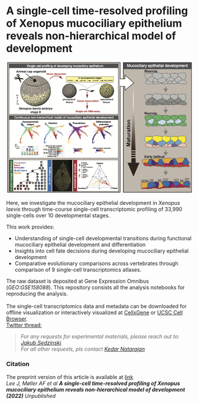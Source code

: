 # A single-cell time-resolved profiling of Xenopus mucociliary epithelium reveals non-hierarchical model of development
![Graphical Abstract](figs/graphical_abstract.png)

Here, we investigate the mucociliary epithelial development in _Xenopus laevis_ through time-course single-cell transcriptomic profiling of 33,990 single-cells over 10 developmental stages.  

This work provides:  <br/>
- Understanding of single-cell developmental transitions during functional mucociliary epithelial development and differentiation
- Insights into cell fate decisions during developing mucociliary epithelial development
- Comparative evolutionary comparisons across vertebrates through comparison of 9 single-cell transcriptomics atlases.

The raw dataset is deposited at Gene Expression Omnibus (_GEO:GSE158088_). This repository consists all the analysis notebooks for reproducing the analysis.   <br/><br/>
The single-cell transcriptomics data and metadata can be downloaded for offline visualization or interactively visualized at [CellxGene](https://cellxgene.cziscience.com/collections/d4055728-b22d-4851-b12d-d7bd0216e8c4) or [UCSC Cell Browser](https://cells-test.gi.ucsc.edu/?ds=xenopus-dev).  <br/>
[Twitter thread:]( https://twitter.com/kedar_natarajan)

> _For any requests for experimental materials, please reach out to: <br/>[Jakub Sedzinski](jakub.sedzinski@sund.ku.dk). <br/> 
> For all other requests, pls contact [Kedar Natarajan](kenana@dtu.dk)_



### Citation
The preprint version of this article is available at [link](https://doi.org/XXXXX)   <br/>
_Lee J, Møller AF et al **A single-cell time-resolved profiling of Xenopus mucociliary epithelium reveals non-hierarchical model of development (2022)** Unpublished_  <br/>

